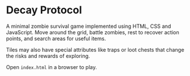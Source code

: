 # Decay Protocol

A minimal zombie survival game implemented using HTML, CSS and JavaScript.
Move around the grid, battle zombies, rest to recover action points, and search areas for useful items.

Tiles may also have special attributes like traps or loot chests that change the risks and rewards of exploring.

Open `index.html` in a browser to play.
